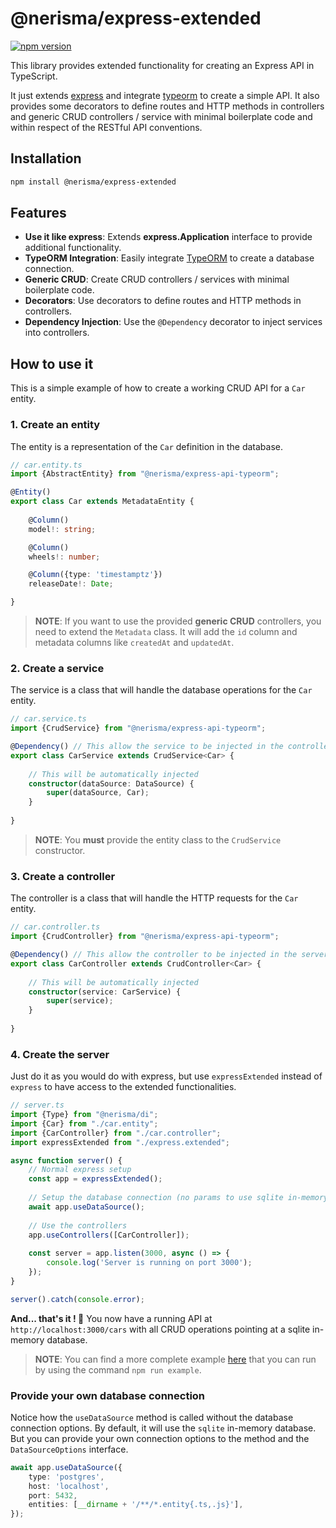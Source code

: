 # @nerisma/express-extended

[![npm version](https://badge.fury.io/js/%40nerisma%2Fexpress-api.svg)](https://badge.fury.io/js/%40nerisma%2Fexpress-api)

This library provides extended functionality for creating an Express API in TypeScript.

It just extends [express](https://www.npmjs.com/package/express) and integrate [typeorm](https://www.npmjs.com/package/typeorm) 
to create a simple API. It also provides some decorators to define routes and HTTP methods in controllers and
generic CRUD controllers / service with minimal boilerplate code and within respect of the RESTful API conventions.

## Installation

```bash
npm install @nerisma/express-extended
```

## Features

- **Use it like express**: Extends **express.Application** interface to provide additional functionality.
- **TypeORM Integration**: Easily integrate [TypeORM](https://www.npmjs.com/package/typeorm) to create a database connection.
- **Generic CRUD**: Create CRUD controllers / services with minimal boilerplate code.
- **Decorators**: Use decorators to define routes and HTTP methods in controllers.
- **Dependency Injection**: Use the `@Dependency` decorator to inject services into controllers.

## How to use it

This is a simple example of how to create a working CRUD API for a `Car` entity.

### 1. Create an entity

The entity is a representation of the `Car` definition in the database.

```typescript
// car.entity.ts
import {AbstractEntity} from "@nerisma/express-api-typeorm";

@Entity()
export class Car extends MetadataEntity {
    
    @Column()
    model!: string;

    @Column()
    wheels!: number;

    @Column({type: 'timestamptz'})
    releaseDate!: Date;

}
```

> **NOTE**: If you want to use the provided **generic CRUD** controllers, you need to extend the `Metadata` class.
> It will add the `id` column and metadata columns like `createdAt` and `updatedAt`.

### 2. Create a service

The service is a class that will handle the database operations for the `Car` entity.

```typescript
// car.service.ts
import {CrudService} from "@nerisma/express-api-typeorm";

@Dependency() // This allow the service to be injected in the controller
export class CarService extends CrudService<Car> {
    
    // This will be automatically injected
    constructor(dataSource: DataSource) {
        super(dataSource, Car);
    }
    
}
```

> **NOTE**: You **must** provide the entity class to the `CrudService` constructor.

### 3. Create a controller

The controller is a class that will handle the HTTP requests for the `Car` entity.

```typescript
// car.controller.ts
import {CrudController} from "@nerisma/express-api-typeorm";

@Dependency() // This allow the controller to be injected in the server
export class CarController extends CrudController<Car> {
    
    // This will be automatically injected
    constructor(service: CarService) {
        super(service);
    }
    
}
```

### 4. Create the server

Just do it as you would do with express, but use `expressExtended` instead of `express` to have access to the extended functionalities.

```typescript
// server.ts
import {Type} from "@nerisma/di";
import {Car} from "./car.entity";
import {CarController} from "./car.controller";
import expressExtended from "./express.extended";

async function server() {
    // Normal express setup
    const app = expressExtended();
    
    // Setup the database connection (no params to use sqlite in-memory)
    await app.useDataSource();
    
    // Use the controllers
    app.useControllers([CarController]);
    
    const server = app.listen(3000, async () => {
        console.log('Server is running on port 3000');
    });
}

server().catch(console.error);
```

**And... that's it ! 🎉** You now have a running API at `http://localhost:3000/cars` with all
CRUD operations pointing at a sqlite in-memory database.

> **NOTE**: You can find a more complete example [here](./example) that you can run
> by using the command `npm run example`.

### Provide your own database connection

Notice how the `useDataSource` method is called without the database connection options.
By default, it will use the `sqlite` in-memory database. But you can provide your own connection options
to the method and the `DataSourceOptions` interface.

```typescript
await app.useDataSource({
    type: 'postgres',
    host: 'localhost',
    port: 5432,
    entities: [__dirname + '/**/*.entity{.ts,.js}'],
});
```